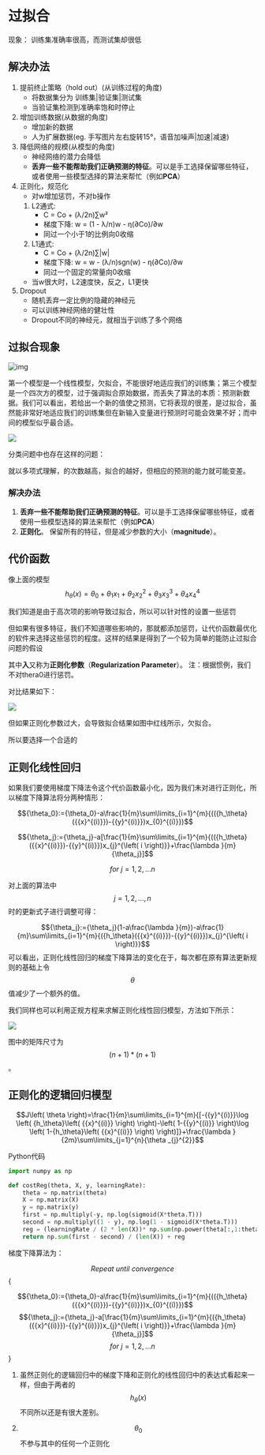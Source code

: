 # 过拟合

现象：
训练集准确率很高，而测试集却很低


## 解决办法

1. 提前终止策略（hold out）(从训练过程的角度)
	- 将数据集分为 训练集|验证集|测试集
	- 当验证集检测到准确率饱和时停止
2. 增加训练数据(从数据的角度)
	- 增加新的数据
	- 人为扩展数据(eg. 手写图片左右旋转15°，语音加噪声|加速|减速)
3. 降低网络的规模(从模型的角度)
	- 神经网络的潜力会降低
	- **丢弃一些不能帮助我们正确预测的特征**。可以是手工选择保留哪些特征，或者使用一些模型选择的算法来帮忙（例如**PCA**）
4. 正则化，规范化
	- 对w增加惩罚，不对b操作
	1. L2通式: 
		- C = Co + (λ/2n)∑w²
		- 梯度下降: w = (1 - λ/n)w - η(∂Co)/∂w
		- 同过一个小于1的比例向0收缩
	2. L1通式:
		- C = Co + (λ/2n)∑|w|
		- 梯度下降: w = w - (λ/n)sgn(w) - η(∂Co)/∂w
		- 同过一个固定的常量向0收缩
	- 当w很大时，L2速度快，反之，L1更快
5. Dropout
	- 随机丢弃一定比例的隐藏的神经元
	- 可以训练神经网络的健壮性
	- Dropout不同的神经元，就相当于训练了多个网络



## 过拟合现象

![img](https://github.com/hooray1998/Coursera-ML-AndrewNg-Notes/raw/master/images/72f84165fbf1753cd516e65d5e91c0d3.jpg)

第一个模型是一个线性模型，欠拟合，不能很好地适应我们的训练集；第三个模型是一个四次方的模型，过于强调拟合原始数据，而丢失了算法的本质：预测新数据。我们可以看出，若给出一个新的值使之预测，它将表现的很差，是过拟合，虽然能非常好地适应我们的训练集但在新输入变量进行预测时可能会效果不好；而中间的模型似乎最合适。

![](https://github.com/hooray1998/Coursera-ML-AndrewNg-Notes/raw/master/images/be39b497588499d671942cc15026e4a2.jpg)

分类问题中也存在这样的问题：

就以多项式理解，的次数越高，拟合的越好，但相应的预测的能力就可能变差。

### 解决办法

1. **丢弃一些不能帮助我们正确预测的特征**。可以是手工选择保留哪些特征，或者使用一些模型选择的算法来帮忙（例如**PCA**）
2. **正则化**。 保留所有的特征，但是减少参数的大小（**magnitude**）。

## 代价函数

像上面的模型$${h_\theta}\left( x \right)={\theta_{0}}+{\theta_{1}}{x_{1}}+{\theta_{2}}{x_{2}^2}+{\theta_{3}}{x_{3}^3}+{\theta_{4}}{x_{4}^4}$$

我们知道是由于高次项的影响导致过拟合，所以可以针对性的设置一些惩罚

但如果有很多特征，我们不知道哪些影响的，那就都添加惩罚，让代价函数最优化的软件来选择这些惩罚的程度。这样的结果是得到了一个较为简单的能防止过拟合问题的假设


其中**入**又称为**正则化参数**（**Regularization Parameter**）。 注：根据惯例，我们不对thera0进行惩罚。  

对比结果如下：

![](https://github.com/hooray1998/Coursera-ML-AndrewNg-Notes/raw/master/images/ea76cc5394cf298f2414f230bcded0bd.jpg)

但如果正则化参数过大，会导致拟合结果如图中红线所示，欠拟合。

所以要选择一个合适的

## 正则化线性回归

 如果我们要使用梯度下降法令这个代价函数最小化，因为我们未对进行正则化，所以梯度下降算法将分两种情形：

$${\theta_0}:={\theta_0}-a\frac{1}{m}\sum\limits_{i=1}^{m}{(({h_\theta}({{x}^{(i)}})-{{y}^{(i)}})x_{0}^{(i)}})$$

$${\theta_j}:={\theta_j}-a[\frac{1}{m}\sum\limits_{i=1}^{m}{(({h_\theta}({{x}^{(i)}})-{{y}^{(i)}})x_{j}^{\left( i \right)}}+\frac{\lambda }{m}{\theta_j}]$$

$$for\ j=1,2,...n$$

对上面的算法中$$ j=1,2,...,n$$ 时的更新式子进行调整可得：

$${\theta_j}:={\theta_j}(1-a\frac{\lambda }{m})-a\frac{1}{m}\sum\limits_{i=1}^{m}{({h_\theta}({{x}^{(i)}})-{{y}^{(i)}})x_{j}^{\left( i \right)}}​$$ 可以看出，正则化线性回归的梯度下降算法的变化在于，每次都在原有算法更新规则的基础上令$$\theta $$值减少了一个额外的值。

我们同样也可以利用正规方程来求解正则化线性回归模型，方法如下所示：

![](https://github.com/hooray1998/Coursera-ML-AndrewNg-Notes/raw/master/images/71d723ddb5863c943fcd4e6951114ee3.png)

图中的矩阵尺寸为 $$(n+1)*(n+1)$$。

## 正则化的逻辑回归模型

$$J\left( \theta \right)=\frac{1}{m}\sum\limits_{i=1}^{m}{[-{{y}^{(i)}}\log \left( {h_\theta}\left( {{x}^{(i)}} \right) \right)-\left( 1-{{y}^{(i)}} \right)\log \left( 1-{h_\theta}\left( {{x}^{(i)}} \right) \right)]}+\frac{\lambda }{2m}\sum\limits_{j=1}^{n}{\theta _{j}^{2}}$$

Python代码

```python
import numpy as np

def costReg(theta, X, y, learningRate):
    theta = np.matrix(theta)
    X = np.matrix(X)
    y = np.matrix(y)
    first = np.multiply(-y, np.log(sigmoid(X*theta.T)))
    second = np.multiply((1 - y), np.log(1 - sigmoid(X*theta.T)))
    reg = (learningRate / (2 * len(X))* np.sum(np.power(theta[:,1:theta.shape[1]],2))
    return np.sum(first - second) / (len(X)) + reg
```

梯度下降算法为：

$$Repeat\ until\ convergence$${

$${\theta_0}:={\theta_0}-a\frac{1}{m}\sum\limits_{i=1}^{m}{(({h_\theta}({{x}^{(i)}})-{{y}^{(i)}})x_{0}^{(i)}})$$
 $${\theta_j}:={\theta_j}-a[\frac{1}{m}\sum\limits_{i=1}^{m}{({h_\theta}({{x}^{(i)}})-{{y}^{(i)}})x_{j}^{\left( i \right)}}+\frac{\lambda }{m}{\theta_j}]$$
 $$for\ j=1,2,...n$$
 }

1. 虽然正则化的逻辑回归中的梯度下降和正则化的线性回归中的表达式看起来一样，但由于两者的$${h_\theta}\left( x \right)$$不同所以还是有很大差别。

2. $${\theta_{0}}$$不参与其中的任何一个正则化
